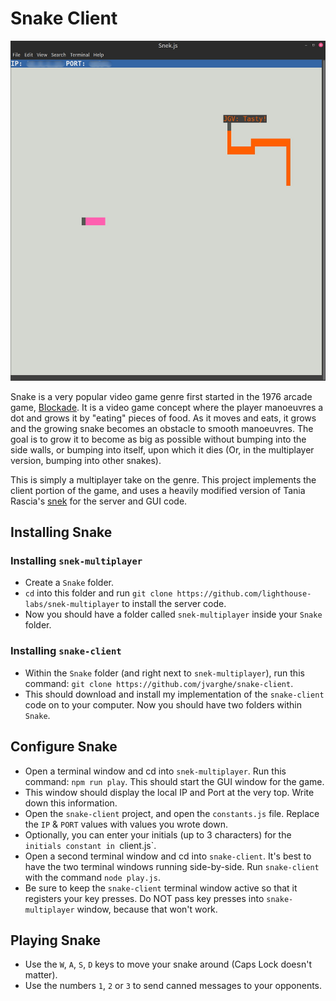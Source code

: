 # Snake Client


![Snake 1](Snake-Screenshot-1.jpg)

Snake is a very popular video game genre first started in the 1976 arcade game, [Blockade](https://en.wikipedia.org/wiki/Snake_(video_game_genre)). It is a video game concept where the player manoeuvres a dot and grows it by "eating" pieces of food. As it moves and eats, it grows and the growing snake becomes an obstacle to smooth manoeuvres. The goal is to grow it to become as big as possible without bumping into the side walls, or bumping into itself, upon which it dies (Or, in the multiplayer version, bumping into other snakes).

This is simply a multiplayer take on the genre. This project implements the client portion of the game, and uses a heavily modified version of Tania Rascia's [snek](https://github.com/taniarascia/snek) for the server and GUI code.


## Installing Snake

### Installing `snek-multiplayer`
- Create a `Snake` folder.
- `cd` into this folder and run `git clone https://github.com/lighthouse-labs/snek-multiplayer` to install the server code.
- Now you should have a folder called `snek-multiplayer` inside your `Snake` folder.


### Installing `snake-client`
- Within the `Snake` folder (and right next to `snek-multiplayer`), run this command: `git clone https://github.com/jvarghe/snake-client`.
- This should download and install my implementation of the `snake-client` code on to your computer. Now you should have two folders within `Snake`.


## Configure Snake
- Open a terminal window and cd into `snek-multiplayer`. Run this command: `npm run play`. This should start the GUI window for the game.
- This window should display the local IP and Port at the very top. Write down this information.
- Open the `snake-client` project, and open the `constants.js` file. Replace the `IP` & `PORT` values with values you wrote down.
- Optionally, you can enter your initials (up to 3 characters) for the `initials constant in `client.js`.
- Open a second terminal window and cd into `snake-client`. It's best to have the two terminal windows running side-by-side. Run `snake-client` with the command `node play.js`.
- Be sure to keep the `snake-client` terminal window active so that it registers your key presses. Do NOT pass key presses into `snake-multiplayer` window, because that won't work.

## Playing Snake
- Use the `W`, `A`, `S`, `D` keys to move your snake around (Caps Lock doesn't matter).
- Use the numbers `1`, `2` or `3` to send canned messages to your opponents.
